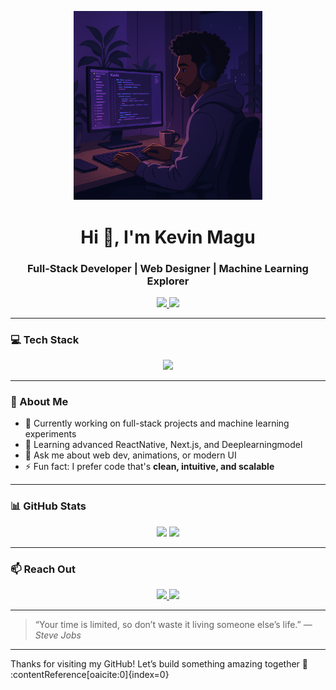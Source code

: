 <!-- GitHub README with Custom Banner -->
<p align="center">
  <img src="https://raw.githubusercontent.com/kevinmagu418/kevinmagu418/main/kevin-banner.png" alt="Kevin Magu Banner" width="60%" height="60%" />
</p>

<h1 align="center">Hi 👋, I'm Kevin Magu</h1>
<h3 align="center">Full-Stack Developer | Web Designer | Machine Learning Explorer</h3>

<p align="center">
  <a href="https://kevins-portfolio-green.vercel.app" target="_blank">
    <img src="https://img.shields.io/badge/Portfolio-Live-green?style=for-the-badge&logo=vercel&logoColor=white" />
  </a>
  <a href="mailto:kevomagunas439@gmail.com">
    <img src="https://img.shields.io/badge/Email-Me-blue?style=for-the-badge&logo=gmail&logoColor=white" />
  </a>
</p>

---

### 💻 Tech Stack
<p align="center">
  <img src="https://skillicons.dev/icons?i=js,ts,react,nextjs,nodejs,express,html,css,tailwind,python,mongodb,mysql,postgres,git,github,linux" />
</p>


---

### 🧠 About Me

- 🔭 Currently working on full-stack projects and machine learning experiments  
- 🌱 Learning advanced ReactNative, Next.js, and Deeplearningmodel  
- 💬 Ask me about web dev, animations, or modern UI  
- ⚡ Fun fact: I prefer code that's **clean, intuitive, and scalable**

---

### 📊 GitHub Stats

<p align="center">
  <img src="https://github-readme-stats.vercel.app/api?username=kevinmagu418&show_icons=true&theme=radical" height="150"/>
  <img src="https://github-readme-stats.vercel.app/api/top-langs/?username=kevinmagu418&layout=compact&theme=radical" height="150"/>
</p>

---

### 📫 Reach Out

<p align="center">
  <a href="https://instagram.com/kevthe_soulsnatcher">
    <img src="https://img.shields.io/badge/@kevthe_soulsnatcher-Instagram-E4405F?style=for-the-badge&logo=instagram&logoColor=white" />
  </a>
  <a href="https://github.com/kevinmagu418">
    <img src="https://img.shields.io/badge/GitHub-kevinmagu418-181717?style=for-the-badge&logo=github&logoColor=white" />
  </a>
</p>

---

> “Your time is limited, so don’t waste it living someone else’s life.” — *Steve Jobs*

---

Thanks for visiting my GitHub! Let’s build something amazing together 🚀 ​:contentReference[oaicite:0]{index=0}​
